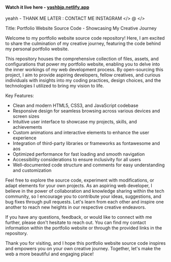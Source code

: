 
#### Watch it live here - [yashbjp.netlify.app](https://yashbjp.netlify.app/)
yeahh - THANK ME LATER :  CONTACT ME INSTAGRAM </> @ </>

Title: Portfolio Website Source Code - Showcasing My Creative Journey

Welcome to my portfolio website source code repository! Here, I am excited to share the culmination of my creative journey, featuring the code behind my personal portfolio website.

This repository houses the comprehensive collection of files, assets, and configurations that power my portfolio website, enabling you to delve into the inner workings of my web development process. By open-sourcing this project, I aim to provide aspiring developers, fellow creatives, and curious individuals with insights into my coding practices, design choices, and the technologies I utilized to bring my vision to life.

Key Features:
- Clean and modern HTML5, CSS3, and JavaScript codebase
- Responsive design for seamless browsing across various devices and screen sizes
- Intuitive user interface to showcase my projects, skills, and achievements
- Custom animations and interactive elements to enhance the user experience
- Integration of third-party libraries or frameworks as fontawesome and aos
- Optimized performance for fast loading and smooth navigation
- Accessibility considerations to ensure inclusivity for all users
- Well-documented code structure and comments for easy understanding and customization

Feel free to explore the source code, experiment with modifications, or adapt elements for your own projects. As an aspiring web developer, I believe in the power of collaboration and knowledge sharing within the tech community, so I encourage you to contribute your ideas, suggestions, and bug fixes through pull requests. Let's learn from each other and inspire one another to reach new heights in our respective creative endeavors.

If you have any questions, feedback, or would like to connect with me further, please don't hesitate to reach out. You can find my contact information within the portfolio website or through the provided links in the repository.

Thank you for visiting, and I hope this portfolio website source code inspires and empowers you on your own creative journey. Together, let's make the web a more beautiful and engaging place!
